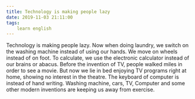 ```yaml
---
title: Technology is making people lazy
date: 2019-11-03 21:11:00
tags:
    learn english
---
```

Technology is making people lazy. Now when doing
laundry, we switch on the washing machine instead of using our hands. We move
on wheels instead of on foot. To calculate, we use the electronic calculator instead
of our brains or abacus. Before the invention of TV, people walked miles in
order to see a movie. But now we lie in bed enjoying TV programs right at home,
showing no interest in the theatre. The keyboard of computer is instead of hand
writing. Washing machine, cars, TV, Computer and some other modern inventions
are keeping us away from exercise.